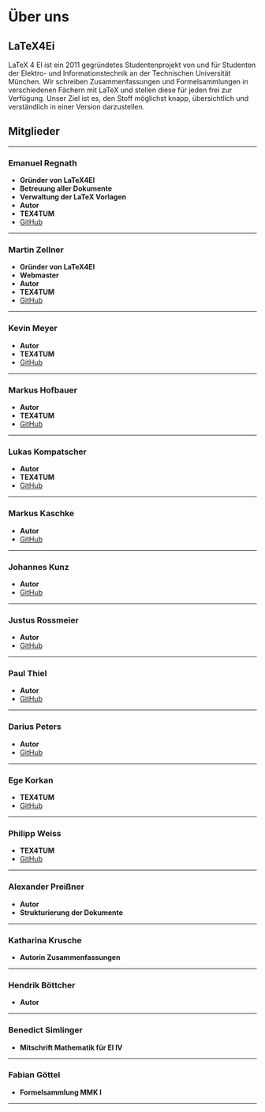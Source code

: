 # Über uns

## LaTeX4Ei

LaTeX 4 EI ist ein 2011 gegründetes Studentenprojekt von und für Studenten der Elektro- und Informationstechnik an der Technischen Universität München. Wir schreiben Zusammenfassungen und Formelsammlungen in verschiedenen Fächern mit LaTeX und stellen diese für jeden frei zur Verfügung. Unser Ziel ist es, den Stoff möglichst knapp, übersichtlich und verständlich in einer Version darzustellen.

## Mitglieder

______________________________________________________________________

### Emanuel Regnath

- **Gründer von LaTeX4EI**
- **Betreuung aller Dokumente**
- **Verwaltung der LaTeX Vorlagen**
- **Autor**
- **TEX4TUM**
- [GitHub](https://github.com/emareg)

______________________________________________________________________

### Martin Zellner

- **Gründer von LaTeX4EI**
- **Webmaster**
- **Autor**
- **TEX4TUM**
- [GitHub](https://github.com/martinzellner)

______________________________________________________________________

### Kevin Meyer

- **Autor**
- **TEX4TUM**
- [GitHub](https://github.com/kevmeyer)

______________________________________________________________________

### Markus Hofbauer

- **Autor**
- **TEX4TUM**
- [GitHub](https://github.com/hofbi)

______________________________________________________________________

### Lukas Kompatscher

- **Autor**
- **TEX4TUM**
- [GitHub](https://github.com/lukaskmp)

______________________________________________________________________

### Markus Kaschke

- **Autor**
- [GitHub](https://github.com/DrMarmelade)

______________________________________________________________________

### Johannes Kunz

- **Autor**
- [GitHub](https://github.com/jfkunz)

______________________________________________________________________

### Justus Rossmeier

- **Autor**
- [GitHub](https://github.com/rossmeier)

______________________________________________________________________

### Paul Thiel

- **Autor**
- [GitHub](https://github.com/thielpa)

______________________________________________________________________

### Darius Peters

- **Autor**
- [GitHub](https://github.com/dariusptrs)

______________________________________________________________________

### Ege Korkan

- **TEX4TUM**
- [GitHub](https://github.com/egekorkan)

______________________________________________________________________

### Philipp Weiss

- **TEX4TUM**
- [GitHub](https://github.com/philipp-weiss)

______________________________________________________________________

### Alexander Preißner

- **Autor**
- **Strukturierung der Dokumente**

______________________________________________________________________

### Katharina Krusche

- **Autorin Zusammenfassungen**

______________________________________________________________________

### Hendrik Böttcher

- **Autor**

______________________________________________________________________

### Benedict Simlinger

- **Mitschrift Mathematik für EI IV**

______________________________________________________________________

### Fabian Göttel

- **Formelsammlung MMK I**

______________________________________________________________________
